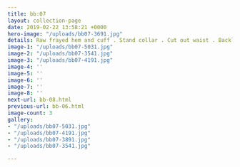 ```yaml
---
title: bb:07
layout: collection-page
date: 2019-02-22 13:58:21 +0000
hero-image: "/uploads/bb07-3691.jpg"
details: Raw frayed hem and cuff . Stand collar . Cut out waist . Backless
image-1: "/uploads/bb07-5031.jpg"
image-2: "/uploads/bb07-3541.jpg"
image-3: "/uploads/bb07-4191.jpg"
image-4: ''
image-5: ''
image-6: ''
image-7: ''
image-8: ''
next-url: bb-08.html
previous-url: bb-06.html
image-count: 3
gallery:
- "/uploads/bb07-5031.jpg"
- "/uploads/bb07-4191.jpg"
- "/uploads/bb07-3891.jpg"
- "/uploads/bb07-3541.jpg"

---
```

